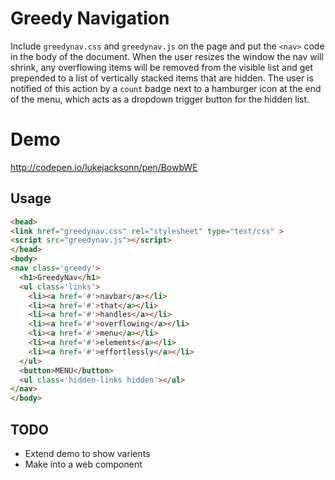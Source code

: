 # Greedy Navigation
Include `greedynav.css` and `greedynav.js` on the page and put the `<nav>` code in the body of the document. When the user resizes the window the nav will shrink, any overflowing items will be removed from the visible list and get prepended to a list of vertically stacked items that are hidden. The user is notified of this action by a `count` badge next to a hamburger icon at the end of the menu, which acts as a dropdown trigger button for the hidden list.

# Demo

http://codepen.io/lukejacksonn/pen/BowbWE

## Usage

```html
<head>
<link href="greedynav.css" rel="stylesheet" type="text/css" >
<script src="greedynav.js"></script>
</head>
<body>
<nav class='greedy'>
  <h1>GreedyNav</h1>
  <ul class='links'>
    <li><a href='#'>navbar</a></li>
    <li><a href='#'>that</a></li>
    <li><a href='#'>handles</a></li>
    <li><a href='#'>overflowing</a></li>
    <li><a href='#'>menu</a></li>
    <li><a href='#'>elements</a></li>
    <li><a href='#'>effortlessly</a></li>
  </ul>
  <button>MENU</button>
  <ul class='hidden-links hidden'></ul>
</nav>
</body>
```

## TODO

* Extend demo to show varients
* Make into a web component
